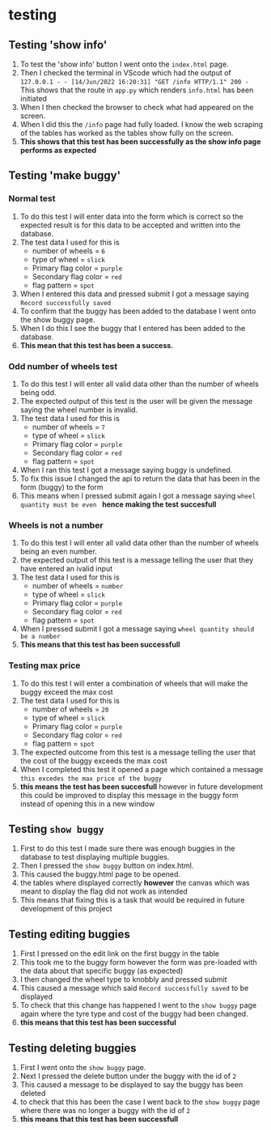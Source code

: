 # testing



## Testing 'show info'
1. To test the 'show info' button I went onto the `index.html` page.
2. Then I checked the terminal in VScode which had the output of `127.0.0.1 - - [14/Jun/2022 16:20:31] "GET /info HTTP/1.1" 200 -` This shows that the route in `app.py` which renders `info.html` has been initiated
3. When I then checked the browser to check what had appeared on the screen.
4. When I did this the `/info` page had fully loaded. I know the web scraping of the tables has worked as the tables show fully on the screen.
5. **This shows that this test has been successfully as the show info page performs as expected**

## Testing 'make buggy'

### Normal test
1. To do this test I will enter data into the form which is correct so the expected result is for this data to be accepted and written into the database.
2. The test data I used for this is
    * number of wheels = `6`
    * type of wheel = `slick`
    * Primary flag color = `purple`
    * Secondary flag color = `red`
    * flag pattern = `spot`
3. When I entered this data and pressed submit I got a message saying `Record successfully saved`
4. To confirm that the buggy has been added to the database I went onto the show buggy page.
5. When I do this I see the buggy that I entered has been added to the database.
6. **This mean that this test has been a success.**

### Odd number of wheels test
1. To do this test I will enter all valid data other than the number of wheels being odd.
2. The expected output of this test is the user will be given the message saying the wheel number is invalid.
3. The test data I used for this is
    * number of wheels = `7`
    * type of wheel = `slick`
    * Primary flag color = `purple`
    * Secondary flag color = `red`
    * flag pattern = `spot`
4. When I ran this test I got a message saying buggy is undefined. 
5. To fix this issue I changed the api to return the data that has been in the form (buggy) to the form
6. This means when I pressed submit again I got a message saying `wheel quantity must be even ` **hence making the test succesfull**

### Wheels is not a number
1. To do this test I will enter all valid data other than the number of wheels being an even number.
2. the expected output of this test is a message telling the user that they have entered an ivalid input
3. The test data I used for this is
    * number of wheels = `number`
    * type of wheel = `slick`
    * Primary flag color = `purple`
    * Secondary flag color = `red`
    * flag pattern = `spot`
4. When I pressed submit I got a message saying `wheel quantity should be a number`
5. **This means that this test has been successfull**

### Testing max price
1. To do this test I will enter a combination of wheels that will make the buggy exceed the max cost
2. The test data I used for this is
    * number of wheels = `20`
    * type of wheel = `slick`
    * Primary flag color = `purple`
    * Secondary flag color = `red`
    * flag pattern = `spot`
3. The expected outcome from this test is a message telling the user that the cost of the buggy exceeds the max cost
4. When I completed this test it opened a page which contained a message ` this excedes the max price of the buggy `
5. **this means the test has been succesfull** however in future development this could be improved to display this message in the buggy form instead of opening this in a new window

## Testing `show buggy`
1. First to do this test I made sure there was enough buggies in the database to test displaying multiple buggies.
2. Then I pressed the `show buggy` button on index.html.
3. This caused the buggy.html page to be opened.
4. the tables where displayed correctly **however** the canvas which was meant to display the flag did not work as intended
5. This means that fixing this is a task that would be required in future development of this project

## Testing editing buggies
1. First I pressed on the edit link on the first buggy in the table
2. This took me to the buggy form however the form was pre-loaded with the data about that specific buggy (as expected)
3. I then changed the wheel type to knobbly and pressed submit
4. This caused a message which said ` Record successfully saved ` to be displayed
5. To check that this change has happened I went to the `show buggy` page again where the tyre type and cost of the buggy had been changed.
6. **this means that this test has been successful**

## Testing deleting buggies 
1. First I went onto the `show buggy` page. 
2. Next I pressed the delete button under the buggy with the id of `2`
3. This caused a message to be displayed to say the buggy has been deleted
4. to check that this has been the case I went back to the `show buggy` page where there was no longer a buggy with the id of `2`
5. **this means that this test has been successfull**
